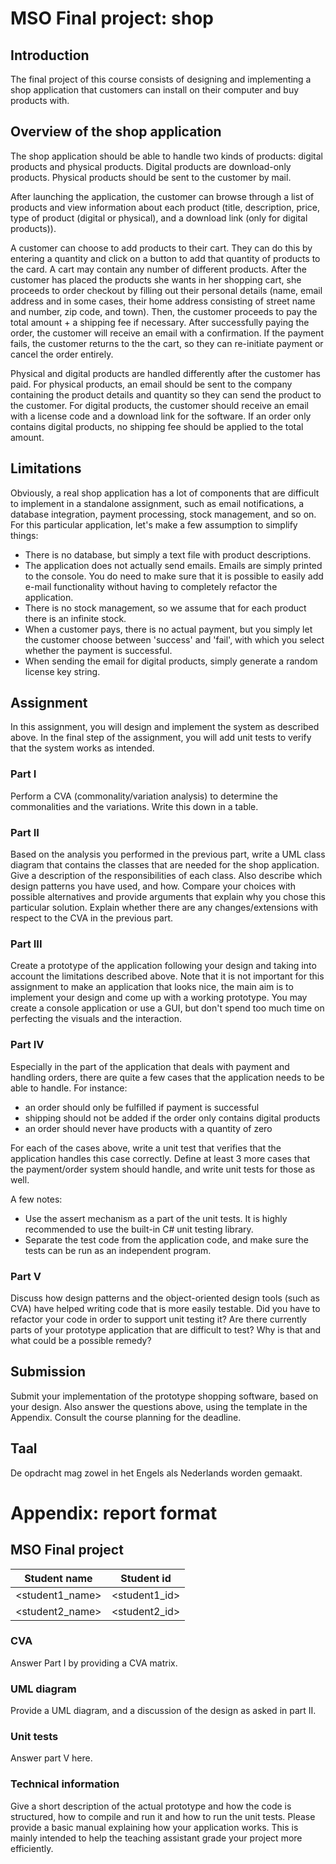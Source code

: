 # MSO Final project: shop

## Introduction

The final project of this course consists of designing and implementing a shop application that customers can install on their computer and buy products with. 

## Overview of the shop application

The shop application should be able to handle two kinds of products: digital products and physical products. Digital products are download-only products. Physical products should be sent to the customer by mail.

After launching the application, the customer can browse through a list of products and view information about each product (title, description, price, type of product (digital or physical), and a download link (only for digital products)). 

A customer can choose to add products to their cart. They can do this by entering a quantity and click on a button to add that quantity of products to the card. A cart may contain any number of different products. After the customer has placed the products she wants in her shopping cart, she proceeds to order checkout by filling out their personal details (name, email address and in some cases, their home address consisting of street name and number, zip code, and town). Then, the customer proceeds to pay the total amount + a shipping fee if necessary. After successfully paying the order, the customer will receive an email with a confirmation. If the payment fails, the customer returns to the the cart, so they can re-initiate payment or cancel the order entirely.

Physical and digital products are handled differently after the customer has paid. For physical products, an email should be sent to the company containing the product details and quantity so they can send the product to the customer. For digital products, the customer should receive an email with a license code and a download link for the software. If an order only contains digital products, no shipping fee should be applied to the total amount.

## Limitations

Obviously, a real shop application has a lot of components that are difficult to implement in a standalone assignment, such as email notifications, a database integration, payment processing, stock management, and so on. For this particular application, let's make a few assumption to simplify things:
- There is no database, but simply a text file with product descriptions.
- The application does not actually send emails. Emails are simply printed to the console. You do need to make sure that it is possible to easily add e-mail functionality without having to completely refactor the application.
- There is no stock management, so we assume that for each product there is an infinite stock.
- When a customer pays, there is no actual payment, but you simply let the customer choose between 'success' and 'fail', with which you select whether the payment is successful. 
- When sending the email for digital products, simply generate a random license key string.

## Assignment
In this assignment, you will design and implement the system as described above. In the final step of the assignment, you will add unit tests to verify that the system works as intended.

### Part I

Perform a CVA (commonality/variation analysis) to determine the commonalities and the variations. Write this down in a table.

### Part II

Based on the analysis you performed in the previous part, write a UML class diagram that contains the classes that are needed for the shop application. Give a description of the responsibilities of each class. Also describe which design patterns you have used, and how. Compare your choices with possible alternatives and provide arguments that explain why you chose this particular solution. Explain whether there are any changes/extensions with respect to the CVA in the previous part.

### Part III

Create a prototype of the application following your design and taking into account the limitations described above. Note that it is not important for this assignment to make an application that looks nice, the main aim is to implement your design and come up with a working prototype. You may create a console application or use a GUI, but don't spend too much time on perfecting the visuals and the interaction.

### Part IV

Especially in the part of the application that deals with payment and handling orders, there are quite a few cases that the application needs to be able to handle. For instance: 
- an order should only be fulfilled if payment is successful
- shipping should not be added if the order only contains digital products
- an order should never have products with a quantity of zero

For each of the cases above, write a unit test that verifies that the application handles this case correctly. Define at least 3 more cases that the payment/order system should handle, and write unit tests for those as well.

A few notes:
- Use the assert mechanism as a part of the unit tests. It is highly recommended to use the built-in C# unit testing library.
- Separate the test code from the application code, and make sure the tests can be run as an independent program.

### Part V

Discuss how design patterns and the object-oriented design tools (such as CVA) have helped writing code that is more easily testable. Did you have to refactor your code in order to support unit testing it? Are there currently parts of your prototype application that are difficult to test? Why is that and what could be a possible remedy?

## Submission
Submit your implementation of the prototype shopping software, based on your design. Also answer the questions above, using the template in the Appendix. Consult the course planning for the deadline.

## Taal
De opdracht mag zowel in het Engels als Nederlands worden gemaakt.

# Appendix: report format

## MSO Final project

| Student name    | Student id    |
|-----------------|---------------|
| <student1_name> | <student1_id> |
| <student2_name> | <student2_id> |

### CVA
Answer Part I by providing a CVA matrix.
### UML diagram
Provide a UML diagram, and a discussion of the design as asked in part II.
### Unit tests
Answer part V here.
### Technical information
Give a short description of the actual prototype and how the code is structured, how to compile and run it and how to run the unit tests. Please provide a basic manual explaining how your application works. This is mainly intended to help the teaching assistant grade your project more efficiently.